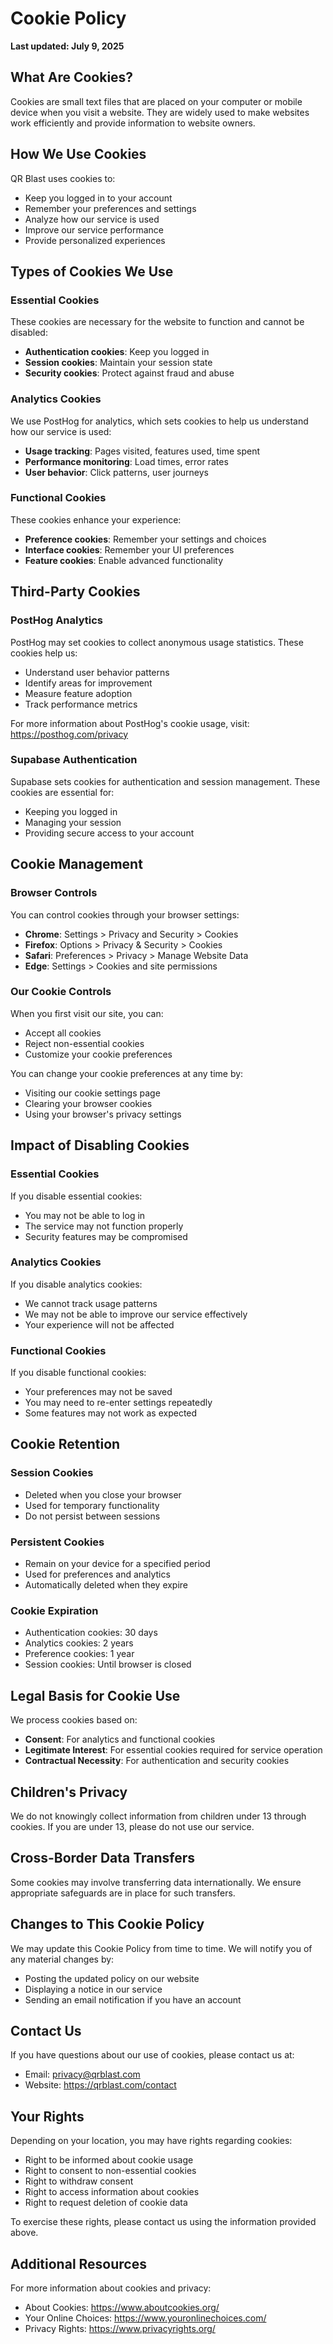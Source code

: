 # Cookie Policy

**Last updated: July 9, 2025**

## What Are Cookies?

Cookies are small text files that are placed on your computer or mobile device when you visit a website. They are widely used to make websites work efficiently and provide information to website owners.

## How We Use Cookies

QR Blast uses cookies to:
- Keep you logged in to your account
- Remember your preferences and settings
- Analyze how our service is used
- Improve our service performance
- Provide personalized experiences

## Types of Cookies We Use

### Essential Cookies
These cookies are necessary for the website to function and cannot be disabled:
- **Authentication cookies**: Keep you logged in
- **Session cookies**: Maintain your session state
- **Security cookies**: Protect against fraud and abuse

### Analytics Cookies
We use PostHog for analytics, which sets cookies to help us understand how our service is used:
- **Usage tracking**: Pages visited, features used, time spent
- **Performance monitoring**: Load times, error rates
- **User behavior**: Click patterns, user journeys

### Functional Cookies
These cookies enhance your experience:
- **Preference cookies**: Remember your settings and choices
- **Interface cookies**: Remember your UI preferences
- **Feature cookies**: Enable advanced functionality

## Third-Party Cookies

### PostHog Analytics
PostHog may set cookies to collect anonymous usage statistics. These cookies help us:
- Understand user behavior patterns
- Identify areas for improvement
- Measure feature adoption
- Track performance metrics

For more information about PostHog's cookie usage, visit: https://posthog.com/privacy

### Supabase Authentication
Supabase sets cookies for authentication and session management. These cookies are essential for:
- Keeping you logged in
- Managing your session
- Providing secure access to your account

## Cookie Management

### Browser Controls
You can control cookies through your browser settings:
- **Chrome**: Settings > Privacy and Security > Cookies
- **Firefox**: Options > Privacy & Security > Cookies
- **Safari**: Preferences > Privacy > Manage Website Data
- **Edge**: Settings > Cookies and site permissions

### Our Cookie Controls
When you first visit our site, you can:
- Accept all cookies
- Reject non-essential cookies
- Customize your cookie preferences

You can change your cookie preferences at any time by:
- Visiting our cookie settings page
- Clearing your browser cookies
- Using your browser's privacy settings

## Impact of Disabling Cookies

### Essential Cookies
If you disable essential cookies:
- You may not be able to log in
- The service may not function properly
- Security features may be compromised

### Analytics Cookies
If you disable analytics cookies:
- We cannot track usage patterns
- We may not be able to improve our service effectively
- Your experience will not be affected

### Functional Cookies
If you disable functional cookies:
- Your preferences may not be saved
- You may need to re-enter settings repeatedly
- Some features may not work as expected

## Cookie Retention

### Session Cookies
- Deleted when you close your browser
- Used for temporary functionality
- Do not persist between sessions

### Persistent Cookies
- Remain on your device for a specified period
- Used for preferences and analytics
- Automatically deleted when they expire

### Cookie Expiration
- Authentication cookies: 30 days
- Analytics cookies: 2 years
- Preference cookies: 1 year
- Session cookies: Until browser is closed

## Legal Basis for Cookie Use

We process cookies based on:
- **Consent**: For analytics and functional cookies
- **Legitimate Interest**: For essential cookies required for service operation
- **Contractual Necessity**: For authentication and security cookies

## Children's Privacy

We do not knowingly collect information from children under 13 through cookies. If you are under 13, please do not use our service.

## Cross-Border Data Transfers

Some cookies may involve transferring data internationally. We ensure appropriate safeguards are in place for such transfers.

## Changes to This Cookie Policy

We may update this Cookie Policy from time to time. We will notify you of any material changes by:
- Posting the updated policy on our website
- Displaying a notice in our service
- Sending an email notification if you have an account

## Contact Us

If you have questions about our use of cookies, please contact us at:
- Email: privacy@qrblast.com
- Website: https://qrblast.com/contact

## Your Rights

Depending on your location, you may have rights regarding cookies:
- Right to be informed about cookie usage
- Right to consent to non-essential cookies
- Right to withdraw consent
- Right to access information about cookies
- Right to request deletion of cookie data

To exercise these rights, please contact us using the information provided above.

## Additional Resources

For more information about cookies and privacy:
- About Cookies: https://www.aboutcookies.org/
- Your Online Choices: https://www.youronlinechoices.com/
- Privacy Rights: https://www.privacyrights.org/